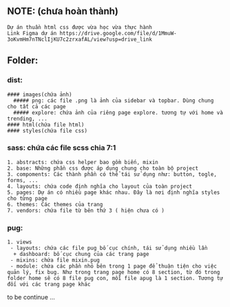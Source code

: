   ## NOTE: (chưa hoàn thành)
    Dự án thuần html css được vừa học vừa thực hành
    Link Figma dự án https://drive.google.com/file/d/1MmuW-3oKvmHm7nTNclIjKU7c2zrxafAL/view?usp=drive_link
  ## Folder:
  ### dist:  
    #### images(chứa ảnh)
      ##### png: các file .png là ảnh của sidebar và topbar. Dùng chung cho tất cả các page
      ##### explore: chứa ảnh của riêng page explore. tương tự với home và trending, ...
    #### html(chứa file html)
    #### styles(chứa file css)
  ### sass: chứa các file scss chia 7:1
    1. abstracts: chứa css helper bao gồm biến, mixin
    2. base: Những phần css được áp dụng chung cho toàn bộ project
    3. compoments: Các thành phần có thể tái sử dụng như: button, togle, forms, ...
    4. layouts: chứa code định nghĩa cho layout của toàn project 
    5. pages: Dự án có nhiều page khác nhau. Đây là nơi định nghĩa styles cho từng page
    6. themes: Các themes của trang
    7. vendors: chứa file từ bên thứ 3 ( hiện chưa có )
  ### pug:
    1. views
     - layouts: chứa các file pug bố cục chính, tái sử dụng nhiều lần
      + dashboard: bố cục chung của các trang page
     - mixins: chứa file mixin.pug
     - module: chứa các phần nhỏ bên trong 1 page để thuận tiện cho việc quản lý, fix bug. Như trong trang page home có 8 section, từ đó trong folder home sẽ có 8 file pug con, mỗi file apug là 1 section. Tương tự đối với các trang page khác
to be continue ...
